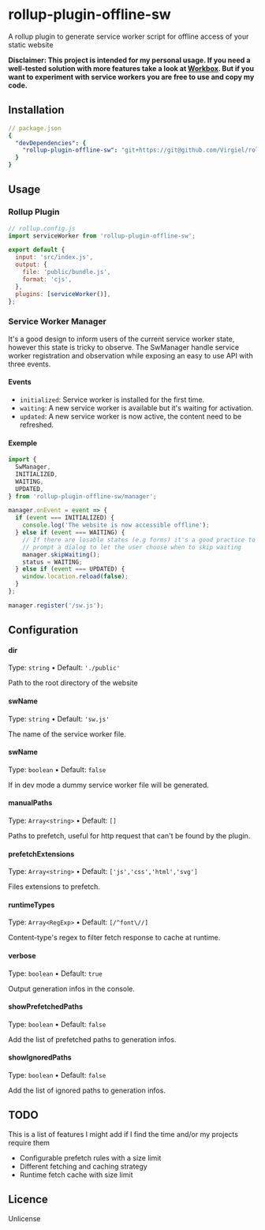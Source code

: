 # rollup-plugin-offline-sw

A rollup plugin to generate service worker script for offline access of your
static website

**Disclaimer: This project is intended for my personal usage. If you need a
well-tested solution with more features take a look at
[Workbox](https://github.com/GoogleChrome/workbox). But if you want to
experiment with service workers you are free to use and copy my code.**

## Installation

```yaml
// package.json
{
  "devDependencies": {
    "rollup-plugin-offline-sw": "git+https://git@github.com/Virgiel/rollup-plugin-offline-sw.git#v0.3.0"
  }
}
```

## Usage

### Rollup Plugin

```js
// rollup.config.js
import serviceWorker from 'rollup-plugin-offline-sw';

export default {
  input: 'src/index.js',
  output: {
    file: 'public/bundle.js',
    format: 'cjs',
  },
  plugins: [serviceWorker()],
};
```

### Service Worker Manager

It's a good design to inform users of the current service worker state, however
this state is tricky to observe. The SwManager handle service worker
registration and observation while exposing an easy to use API with three
events.

#### Events

- `initialized`: Service worker is installed for the first time.
- `waiting`: A new service worker is available but it's waiting for activation.
- `updated`: A new service worker is now active, the content need to be
  refreshed.

#### Exemple

```js
import {
  SwManager,
  INITIALIZED,
  WAITING,
  UPDATED,
} from 'rollup-plugin-offline-sw/manager';

manager.onEvent = event => {
  if (event === INITIALIZED) {
    console.log('The website is now accessible offline');
  } else if (event === WAITING) {
    // If there are losable states (e.g forms) it's a good practice to
    // prompt a dialog to let the user choose when to skip waiting
    manager.skipWaiting();
    status = WAITING;
  } else if (event === UPDATED) {
    window.location.reload(false);
  }
};

manager.register('/sw.js');
```

## Configuration

#### dir

Type: `string` • Default: `'./public'`

Path to the root directory of the website

#### swName

Type: `string` • Default: `'sw.js'`

The name of the service worker file.

#### swName

Type: `boolean` • Default: `false`

If in dev mode a dummy service worker file will be generated.

#### manualPaths

Type: `Array<string>` • Default: `[]`

Paths to prefetch, useful for http request that can't be found by the plugin.

#### prefetchExtensions

Type: `Array<string>` • Default: `['js','css','html','svg']`

Files extensions to prefetch.

#### runtimeTypes

Type: `Array<RegExp>` • Default: `[/^font\//]`

Content-type's regex to filter fetch response to cache at runtime.

#### verbose

Type: `boolean` • Default: `true`

Output generation infos in the console.

#### showPrefetchedPaths

Type: `boolean` • Default: `false`

Add the list of prefetched paths to generation infos.

#### showIgnoredPaths

Type: `boolean` • Default: `false`

Add the list of ignored paths to generation infos.

## TODO

This is a list of features I might add if I find the time and/or my projects
require them

- Configurable prefetch rules with a size limit
- Different fetching and caching strategy
- Runtime fetch cache with size limit

## Licence

Unlicense
